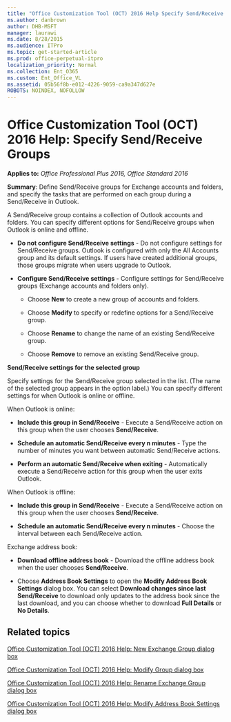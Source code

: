 ```yaml
---
title: "Office Customization Tool (OCT) 2016 Help Specify Send/Receive Groups"
ms.author: danbrown
author: DHB-MSFT
manager: laurawi
ms.date: 8/28/2015
ms.audience: ITPro
ms.topic: get-started-article
ms.prod: office-perpetual-itpro
localization_priority: Normal
ms.collection: Ent_O365
ms.custom: Ent_Office_VL
ms.assetid: 05b56f8b-e012-4226-9059-ca9a347d627e
ROBOTS: NOINDEX, NOFOLLOW
---
```


# Office Customization Tool (OCT) 2016 Help: Specify Send/Receive Groups

**Applies to:** *Office Professional Plus 2016, Office Standard 2016*

**Summary**: Define Send/Receive groups for Exchange accounts and folders, and specify the tasks that are performed on each group during a Send/Receive in Outlook. 
  
A Send/Receive group contains a collection of Outlook accounts and folders. You can specify different options for Send/Receive groups when Outlook is online and offline.
  
- **Do not configure Send/Receive settings** - Do not configure settings for Send/Receive groups. Outlook is configured with only the All Accounts group and its default settings. If users have created additional groups, those groups migrate when users upgrade to Outlook. 
    
- **Configure Send/Receive settings** - Configure settings for Send/Receive groups (Exchange accounts and folders only). 
    
    - Choose **New** to create a new group of accounts and folders. 
    
    - Choose **Modify** to specify or redefine options for a Send/Receive group. 
    
    - Choose **Rename** to change the name of an existing Send/Receive group. 
    
    - Choose **Remove** to remove an existing Send/Receive group. 
    

**Send/Receive settings for the selected group**
  
Specify settings for the Send/Receive group selected in the list. (The name of the selected group appears in the option label.) You can specify different settings for when Outlook is online or offline. 
  
When Outlook is online:
  
- **Include this group in Send/Receive** - Execute a Send/Receive action on this group when the user chooses **Send/Receive**.
    
- **Schedule an automatic Send/Receive every n minutes** - Type the number of minutes you want between automatic Send/Receive actions. 
    
- **Perform an automatic Send/Receive when exiting** - Automatically execute a Send/Receive action for this group when the user exits Outlook. 
    
When Outlook is offline:
  
- **Include this group in Send/Receive** - Execute a Send/Receive action on this group when the user chooses **Send/Receive**.
    
- **Schedule an automatic Send/Receive every n minutes** - Choose the interval between each Send/Receive action. 
    
Exchange address book:
  
- **Download offline address book** - Download the offline address book when the user chooses **Send/Receive**.
    
- Choose **Address Book Settings** to open the **Modify Address Book Settings** dialog box. You can select **Download changes since last Send/Receive** to download only updates to the address book since the last download, and you can choose whether to download **Full Details** or **No Details**.
    
## Related topics
[Office Customization Tool (OCT) 2016 Help: New Exchange Group dialog box](oct-2016-help-new-exchange-group-dialog-box.md)
  
[Office Customization Tool (OCT) 2016 Help: Modify Group dialog box](oct-2016-help-modify-group-dialog-box.md)
  
[Office Customization Tool (OCT) 2016 Help: Rename Exchange Group dialog box](oct-2016-help-rename-exchange-group-dialog-box.md)
  
[Office Customization Tool (OCT) 2016 Help: Modify Address Book Settings dialog box](oct-2016-help-modify-address-book-settings-dialog-box.md)

